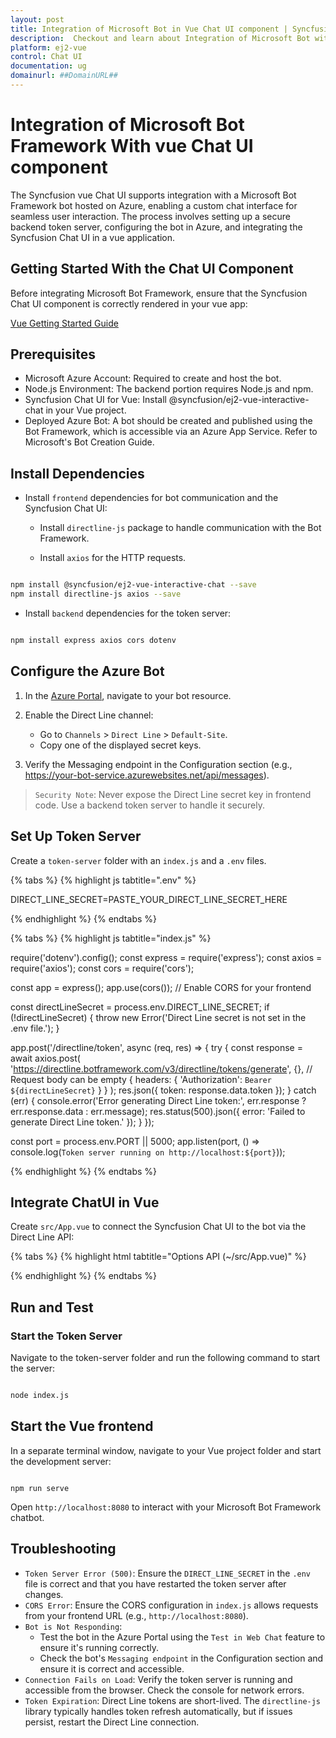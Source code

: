 ```yaml
---
layout: post
title: Integration of Microsoft Bot in Vue Chat UI component | Syncfusion
description:  Checkout and learn about Integration of Microsoft Bot with Vue Chat UI component of Syncfusion Essential JS 2 and more details.
platform: ej2-vue
control: Chat UI
documentation: ug
domainurl: ##DomainURL##
---
```


# Integration of Microsoft Bot Framework With vue Chat UI component

The Syncfusion vue Chat UI supports integration with a Microsoft Bot Framework bot hosted on Azure, enabling a custom chat interface for seamless user interaction. The process involves setting up a secure backend token server, configuring the bot in Azure, and integrating the Syncfusion Chat UI in a vue application.

## Getting Started With the Chat UI Component

Before integrating Microsoft Bot Framework, ensure that the Syncfusion Chat UI component is correctly rendered in your vue app:

[Vue Getting Started Guide](../getting-started)

## Prerequisites

* Microsoft Azure Account: Required to create and host the bot.
* Node.js Environment: The backend portion requires Node.js and npm.
* Syncfusion Chat UI for Vue: Install @syncfusion/ej2-vue-interactive-chat in your Vue project.
* Deployed Azure Bot: A bot should be created and published using the Bot Framework, which is accessible via an Azure App Service. Refer to Microsoft's Bot Creation Guide.

## Install Dependencies
  
* Install `frontend` dependencies for bot communication and the Syncfusion Chat UI:

    * Install `directline-js` package to handle communication with the Bot Framework.

    * Install `axios` for the HTTP requests.

```bash

npm install @syncfusion/ej2-vue-interactive-chat --save
npm install directline-js axios --save

```
* Install `backend` dependencies for the token server:

```bash

npm install express axios cors dotenv

```
## Configure the Azure Bot

1. In the [Azure Portal](https://portal.azure.com/#home), navigate to your bot resource.

2. Enable the Direct Line channel:
    * Go to `Channels` > `Direct Line` > `Default-Site`.
    * Copy one of the displayed secret keys.

3. Verify the Messaging endpoint in the Configuration section (e.g., https://your-bot-service.azurewebsites.net/api/messages).

> `Security Note`: Never expose the Direct Line secret key in frontend code. Use a backend token server to handle it securely.

##  Set Up Token Server

Create a `token-server` folder with an `index.js` and a `.env` files.

{% tabs %}
{% highlight js tabtitle=".env" %}

DIRECT_LINE_SECRET=PASTE_YOUR_DIRECT_LINE_SECRET_HERE

{% endhighlight %}
{% endtabs %}

{% tabs %}
{% highlight js tabtitle="index.js" %}

require('dotenv').config();
const express = require('express');
const axios = require('axios');
const cors = require('cors');

const app = express();
app.use(cors()); // Enable CORS for your frontend

const directLineSecret = process.env.DIRECT_LINE_SECRET;
if (!directLineSecret) {
    throw new Error('Direct Line secret is not set in the .env file.');
}

app.post('/directline/token', async (req, res) => {
    try {
        const response = await axios.post(
            'https://directline.botframework.com/v3/directline/tokens/generate',
            {}, // Request body can be empty
            {
                headers: {
                    'Authorization': `Bearer ${directLineSecret}`
                }
            }
        );
        res.json({ token: response.data.token });
    } catch (err) {
        console.error('Error generating Direct Line token:', err.response ? err.response.data : err.message);
        res.status(500).json({ error: 'Failed to generate Direct Line token.' });
    }
});

const port = process.env.PORT || 5000;
app.listen(port, () => console.log(`Token server running on http://localhost:${port}`));

{% endhighlight %}
{% endtabs %}

## Integrate ChatUI in Vue

Create `src/App.vue` to connect the Syncfusion Chat UI to the bot via the Direct Line API:

{% tabs %}
{% highlight html tabtitle="Options API (~/src/App.vue)" %}

<template>
    <div id='chat-container'>
        <ejs-chat :user="currentUserModel" @messageSend="messageSend">
            <e-messages>
                <e-message v-for="(msg, idx) in messages" :key="idx" :text="msg.text" :author="msg.author"></e-message>
            </e-messages>
        </ejs-chat>
    </div>
</template>

<script setup>
import { ref, onMounted, onUnmounted } from "vue";
import { ChatComponent as EjsChat, MessagesDirective as EMessages, MessageDirective as EMessage } from '@syncfusion/ej2-vue-interactive-chat';
import { DirectLine } from 'directline-js';
import axios from 'axios';
import './App.css';

const currentUserModel = {
    id: "user1",
    user: "You"
};
const botUserModel = {
    id: "bot",
    user: "Bot"
};

const messages = ref([]);
const directLineRef = ref(null);

// Effect to initialize Direct Line connection
onMounted(async () => {
    try {
        // 1. Fetch the Direct Line token from your backend server
        const response = await axios.post('http://localhost:5000/directline/token');
        const { token } = response.data;

        // 2. Create a new Direct Line instance
        const directLine = new DirectLine({ token });
        directLineRef.value = directLine;

        // 3. Subscribe to incoming activities (messages) from the bot
        directLine.activity$
            .filter(activity => activity.type === 'message' && activity.from.id !== currentUserModel.id)
            .subscribe(message => {
                const botReply = { text: message.text, author: botUserModel };
                messages.value.push(botReply);
            });

    } catch (error) {
        console.error("Failed to connect to the bot service:", error);
        const errorMsg = { text: "Sorry, I couldn't connect to the bot.", author: botUserModel };
        messages.value = [errorMsg];
    }
});

// Cleanup on unmount
onUnmounted(() => {
    if (directLineRef.value) {
        directLineRef.value.end();
    }
});

// Handle the sending of a message from the Chat UI
const messageSend = (args) => {
    if (!directLineRef.value) {
        console.error("Direct Line connection not established.");
        return;
    }

    // Add the user's message to the UI immediately
    const userMessage = { text: args.message.text, author: currentUserModel };
    messages.value.push(userMessage);

    // Send the message activity to the bot via Direct Line
    directLineRef.value.postActivity({
        from: { id: currentUserModel.id, name: currentUserModel.user },
        type: 'message',
        text: args.message.text
    }).subscribe(
        id => console.log("Sent message with ID: ", id),
        error => console.error("Error sending message: ", error)
    );
};
</script>

{% endhighlight %}
{% endtabs %}

## Run and Test

### Start the Token Server

Navigate to the token-server folder and run the following command to start the server:

```bash

node index.js

```
## Start the Vue frontend

In a separate terminal window, navigate to your Vue project folder and start the development server:

```

npm run serve

```
Open `http://localhost:8080` to interact with your Microsoft Bot Framework chatbot.

## Troubleshooting

* `Token Server Error (500)`: Ensure the `DIRECT_LINE_SECRET` in the `.env` file is correct and that you have restarted the token server after changes.
* `CORS Error`: Ensure the CORS configuration in `index.js` allows requests from your frontend URL (e.g., `http://localhost:8080`).
* `Bot is Not Responding`:
  - Test the bot in the Azure Portal using the `Test in Web Chat` feature to ensure it's running correctly.
  - Check the bot's `Messaging endpoint` in the Configuration section and ensure it is correct and accessible.
* `Connection Fails on Load`: Verify the token server is running and accessible from the browser. Check the console for network errors.
* `Token Expiration`: Direct Line tokens are short-lived. The `directline-js` library typically handles token refresh automatically, but if issues persist, restart the Direct Line connection.